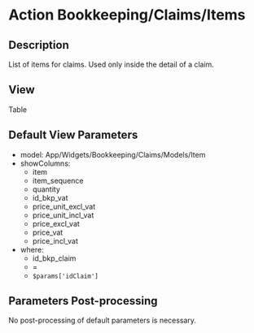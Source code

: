 # Action Bookkeeping/Claims/Items

## Description

List of items for claims. Used only inside the detail of a claim.

## View

Table

## Default View Parameters

* model: App/Widgets/Bookkeeping/Claims/Models/Item
* showColumns:
  * item
  * item_sequence
  * quantity
  * id_bkp_vat
  * price_unit_excl_vat
  * price_unit_incl_vat
  * price_excl_vat
  * price_vat
  * price_incl_vat
* where:
  * id_bkp_claim
  * =
  * `$params['idClaim']`

## Parameters Post-processing

No post-processing of default parameters is necessary.